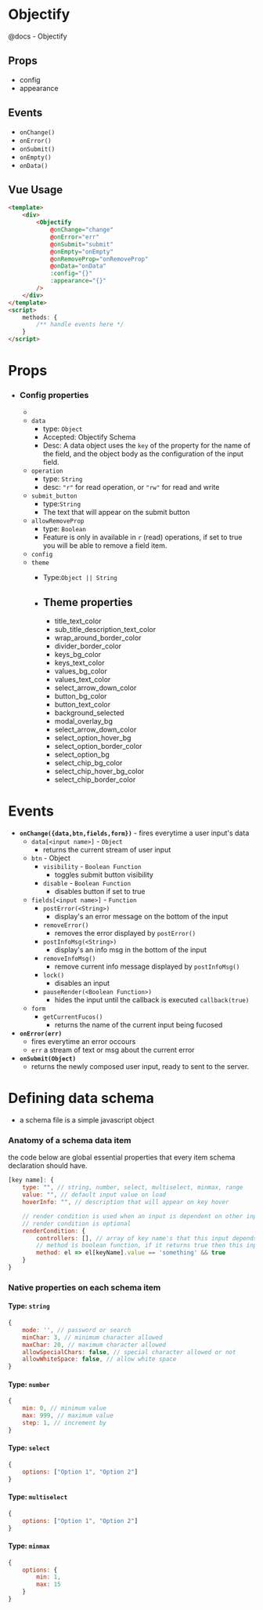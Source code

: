 # Objectify
@docs - Objectify
## Props
- config
- appearance
## Events
- `onChange()`
- `onError()`
- `onSubmit()`
- `onEmpty()`
- `onData()`

## Vue Usage
```html
<template>
    <div>
        <Objectify
            @onChange="change"
            @onError="err"
            @onSubmit="submit"
            @onEmpty="onEmpty"
            @onRemoveProp="onRemoveProp"
            @onData="onData"
            :config="{}"
            :appearance="{}"
        />
    </div>
</template>
<script>
    methods: {
        /** handle events here */
    }
</script>
```

# Props
- ### **Config** properties
    - 
    -  `data` 
        - type: `Object`
        - Accepted: Objectify Schema
        - Desc: A data object uses the `key` of the property for the name of the field, and the object body as the configuration of the input field.
    - `operation` 
        - type: `String`
        - desc: `"r"` for read operation, or `"rw"` for read and write
    - `submit_button` 
        - type:`String`
        - The text that will appear on the submit button
    - `allowRemoveProp` 
        - type: `Boolean`
        - Feature is only in available in `r` (read) operations, if set to true you will be able to remove a field item.
    - `config`
    - `theme` 
        - Type:`Object || String`

        - ## Theme properties
            - title_text_color
            - sub_title_description_text_color
            - wrap_around_border_color
            - divider_border_color
            - keys_bg_color
            - keys_text_color
            - values_bg_color
            - values_text_color
            - select_arrow_down_color
            - button_bg_color
            - button_text_color
            - background_selected
            - modal_overlay_bg
            - select_arrow_down_color
            - select_option_hover_bg
            - select_option_border_color
            - select_option_bg
            - select_chip_bg_color
            - select_chip_hover_bg_color
            - select_chip_border_color

# Events
- **`onChange({data,btn,fields,form})`** - fires everytime a user input's data
    - `data[<input name>]` - `Object`
        - returns the current stream of user input
    - `btn` - Object
        - `visibility` - `Boolean Function`
            - toggles submit button visibility
        - `disable` - `Boolean Function`
            - disables button if set to true
    - `fields[<input name>]` - `Function`
        - `postError(<String>)`
            - display's an error message on the bottom of the input
        - `removeError()`
            - removes the error displayed by `postError()`
        - `postInfoMsg(<String>)`
            - display's an info msg in the bottom of the input
        - `removeInfoMsg()`
            - remove current info message displayed by `postInfoMsg()`
        - `lock()`
            - disables an input
        - `pauseRender(<Boolean Function>)`
            - hides the input until the callback is executed `callback(true)`
    - `form`
        - `getCurrentFucos()`
            - returns the name of the current input being fucosed
- **`onError(err)`** 
    - fires everytime an error occours
    - `err` a stream of text or msg about the current error
- **`onSubmit(Object)`**
    - returns the newly composed user input, ready to sent to the server.

# Defining data schema
- a schema file is a simple javascript object

### Anatomy of a schema data item
the code below are global essential properties that every item schema declaration should have.
```js
[key name]: {
    type: "", // string, number, select, multiselect, minmax, range
    value: "", // default input value on load
    hoverInfo: "", // description that will appear on key hover

    // render condition is used when an input is dependent on other input value
    // render condition is optional
    renderCondition: {
        controllers: [], // array of key name's that this input depends on
        // method is boolean function, if it returns true then this input will show.
        method: el => el[keyName].value == 'something' && true
    }
}
```

### Native properties on each schema item
#### Type: `string`
```js
{
    mode: '', // password or search
    minChar: 3, // minimum character allowed
    maxChar: 20, // maximum character allowed
    allowSpecialChars: false, // special character allowed or not
    allowWhiteSpace: false, // allow white space
}
```

#### Type: `number`
```js
{
    min: 0, // minimum value
    max: 999, // maximum value
    step: 1, // increment by
}
```

#### Type: `select`
```js
{
    options: ["Option 1", "Option 2"]
}
```

#### Type: `multiselect`
```js
{
    options: ["Option 1", "Option 2"]
}
```

#### Type: `minmax`
```js
{
    options: {
        min: 1,
        max: 15
    }
}
```

